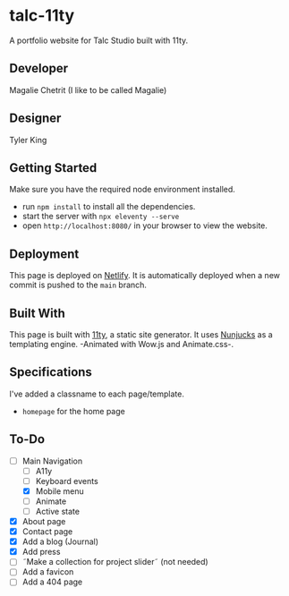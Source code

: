 # talc-11ty
A portfolio website for Talc Studio built with 11ty.

## Developer
Magalie Chetrit (I like to be called Magalie)

## Designer
Tyler King

## Getting Started
Make sure you have the required node environment installed.
- run `npm install` to install all the dependencies.
- start the server with `npx eleventy --serve`
- open `http://localhost:8080/` in your browser to view the website.

## Deployment
This page is deployed on [Netlify](https://www.netlify.com/). It is automatically deployed when a new commit is pushed to the `main` branch.

## Built With
This page is built with [11ty](https://www.11ty.dev/), a static site generator. It uses [Nunjucks](https://mozilla.github.io/nunjucks/) as a templating engine. -Animated with Wow.js and Animate.css-.

## Specifications
I've added a classname to each page/template.
- `homepage` for the home page

## To-Do
- [ ] Main Navigation
    - [ ] A11y
    - [ ] Keyboard events
    - [x] Mobile menu
    - [ ] Animate
    - [ ] Active state
- [x] About page
- [x] Contact page
- [x] Add a blog (Journal)
- [x] Add press
- [ ] ˜Make a collection for project slider˜ (not needed)
- [ ] Add a favicon
- [ ] Add a 404 page